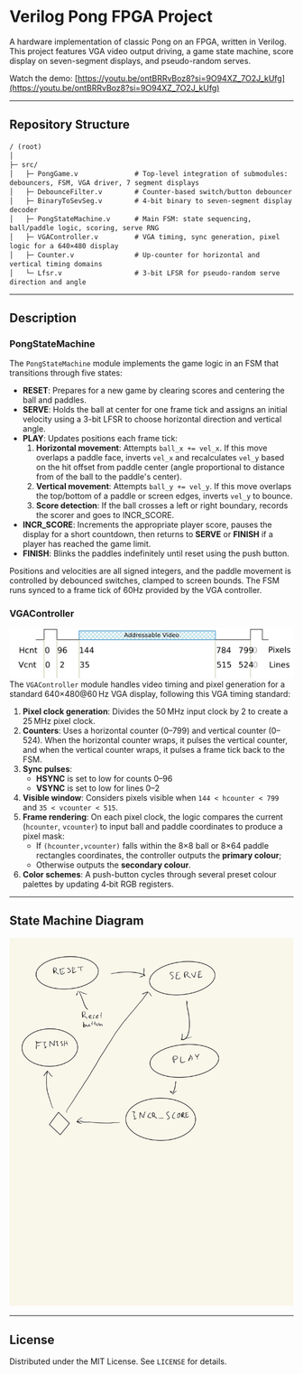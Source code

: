 # Verilog Pong FPGA Project

A hardware implementation of classic Pong on an FPGA, written in Verilog. This project features VGA video output driving, a game state machine, score display on seven-segment displays, and pseudo-random serves.

Watch the demo: [https://youtu.be/ontBRRvBoz8?si=9O94XZ_7O2J_kUfg](https://youtu.be/ontBRRvBoz8?si=9O94XZ_7O2J_kUfg)

---

## Repository Structure

```
/ (root)
│
├─ src/
│   ├─ PongGame.v              # Top-level integration of submodules: debouncers, FSM, VGA driver, 7 segment displays
│   ├─ DebounceFilter.v        # Counter-based switch/button debouncer
│   ├─ BinaryToSevSeg.v        # 4-bit binary to seven-segment display decoder
│   ├─ PongStateMachine.v      # Main FSM: state sequencing, ball/paddle logic, scoring, serve RNG
│   ├─ VGAController.v         # VGA timing, sync generation, pixel logic for a 640×480 display
│   ├─ Counter.v               # Up-counter for horizontal and vertical timing domains
│   └─ Lfsr.v                  # 3-bit LFSR for pseudo-random serve direction and angle
```

---

## Description

### PongStateMachine

The `PongStateMachine` module implements the game logic in an FSM that transitions through five states:

- **RESET**: Prepares for a new game by clearing scores and centering the ball and paddles.
- **SERVE**: Holds the ball at center for one frame tick and assigns an initial velocity using a 3-bit LFSR to choose horizontal direction and vertical angle.
- **PLAY**: Updates positions each frame tick:
  1. **Horizontal movement**: Attempts `ball_x += vel_x`. If this move overlaps a paddle face, inverts `vel_x` and recalculates `vel_y` based on the hit offset from paddle center (angle proportional to distance from of the ball to the paddle's center).
  2. **Vertical movement**: Attempts `ball_y += vel_y`. If this move overlaps the top/bottom of a paddle or screen edges, inverts `vel_y` to bounce.
  3. **Score detection**: If the ball crosses a left or right boundary, records the scorer and goes to INCR\_SCORE.
- **INCR\_SCORE**: Increments the appropriate player score, pauses the display for a short countdown, then returns to **SERVE** or **FINISH** if a player has reached the game limit.
- **FINISH**: Blinks the paddles indefinitely until reset using the push button.

Positions and velocities are all signed integers, and the paddle movement is controlled by debounced switches, clamped to screen bounds. The FSM runs synced to a frame tick of 60Hz provided by the VGA controller.

### VGAController
![VGA Timing Standard](https://github.com/DanKim15/Verilog-Pong/blob/main/vga_timing_standard.png)
The `VGAController` module handles video timing and pixel generation for a standard 640×480\@60 Hz VGA display, following this VGA timing standard:

1. **Pixel clock generation**: Divides the 50 MHz input clock by 2 to create a 25 MHz pixel clock.
2. **Counters**: Uses a horizontal counter (0–799) and vertical counter (0–524).  When the horizontal counter wraps, it pulses the vertical counter, and when the vertical counter wraps, it pulses a frame tick back to the FSM.
3. **Sync pulses**:
   - **HSYNC** is set to low for counts 0–96
   - **VSYNC** is set to low for lines 0–2
4. **Visible window**: Considers pixels visible when `144 < hcounter < 799` and `35 < vcounter < 515`.
5. **Frame rendering**: On each pixel clock, the logic compares the current (`hcounter`, `vcounter`) to input ball and paddle coordinates to produce a pixel mask:
   - If `(hcounter,vcounter)` falls within the 8×8 ball or 8×64 paddle rectangles coordinates, the controller outputs the **primary colour**;
   - Otherwise outputs the **secondary colour**.
6. **Color schemes**: A push-button cycles through several preset colour palettes by updating 4‑bit RGB registers.

---

## State Machine Diagram
![State Machine Diagram](https://github.com/DanKim15/Verilog-Pong/blob/main/state_machine_diagram.jpg)


---

## License

Distributed under the MIT License. See `LICENSE` for details.

